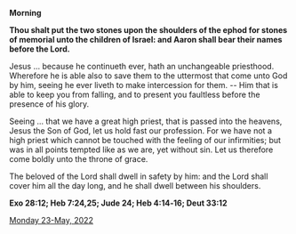 **Morning**

**Thou shalt put the two stones upon the shoulders of the ephod for stones of memorial unto the children of Israel: and Aaron shall bear their names before the Lord.**
 
Jesus ... because he continueth ever, hath an unchangeable priesthood. Wherefore he is able also to save them to the uttermost that come unto God by him, seeing he ever liveth to make intercession for them. -- Him that is able to keep you from falling, and to present you faultless before the presence of his glory.
 
Seeing ... that we have a great high priest, that is passed into the heavens, Jesus the Son of God, let us hold fast our profession. For we have not a high priest which cannot be touched with the feeling of our infirmities; but was in all points tempted like as we are, yet without sin. Let us therefore come boldly unto the throne of grace.
 
The beloved of the Lord shall dwell in safety by him: and the Lord shall cover him all the day long, and he shall dwell between his shoulders.  

**Exo 28:12; Heb 7:24,25; Jude 24; Heb 4:14‑16; Deut 33:12**

[Monday 23-May, 2022](https://t.me/daily_light)
